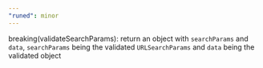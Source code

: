 ```yaml
---
"runed": minor
---
```


breaking(validateSearchParams): return an object with `searchParams` and `data`, `searchParams` being the
validated `URLSearchParams` and `data` being the validated object
